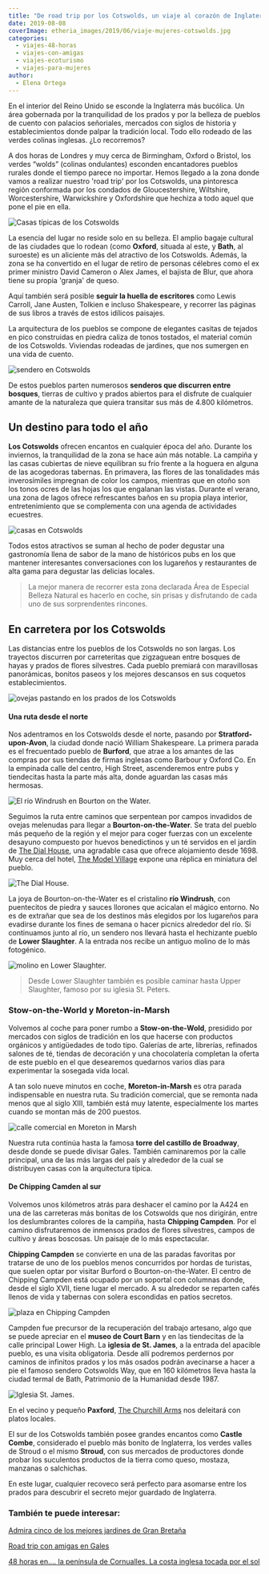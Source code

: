 ```yaml
---
title: "De road trip por los Cotswolds, un viaje al corazón de Inglaterra"
date: 2019-08-08
coverImage: etheria_images/2019/06/viaje-mujeres-cotswolds.jpg
categories: 
  - viajes-48-horas
  - viajes-con-amigas
  - viajes-ecoturismo
  - viajes-para-mujeres
author: 
  - Elena Ortega
---
```


En el interior del Reino Unido se esconde la Inglaterra más bucólica. Un área gobernada por la tranquilidad de los prados y por la belleza de pueblos de cuento con palacios señoriales, mercados con siglos de historia y establecimientos donde palpar la tradición local. Todo ello rodeado de las verdes colinas inglesas. ¿Lo recorremos?

A dos horas de Londres y muy cerca de Birmingham, Oxford o Bristol, los verdes “wolds” 
(colinas ondulantes) esconden encantadores pueblos rurales donde el tiempo parece no 
importar. Hemos llegado a la zona donde vamos a realizar nuestro 'road trip' por los 
Cotswolds, una pintoresca región conformada por los condados de Gloucestershire, 
Wiltshire, Worcestershire, Warwickshire y Oxfordshire que hechiza a todo aquel que pone 
el pie en ella. 

![Casas típicas de los Cotswolds](etheria_images/2019/06/viaje-mujeres-Los-Cotswolds.jpg "Los Cotswolds. © Elena Ortega")

La esencia del lugar no reside solo en su belleza. El amplio bagaje cultural de las 
ciudades que lo rodean (como **Oxford**, situada al este, y **Bath**, al suroeste) es un 
aliciente más del atractivo de los Cotswolds. Además, la zona se ha convertido en el 
lugar de retiro de personas célebres como el ex primer ministro David Cameron o Alex 
James, el bajista de Blur, que ahora tiene su propia 'granja' de queso. 

Aquí también será posible **seguir la huella de escritores** como Lewis Carroll, Jane 
Austen, Tolkien e incluso Shakespeare, y recorrer las páginas de sus libros a través de 
estos idílicos paisajes. 

La arquitectura de los pueblos se compone de elegantes casitas de tejados en pico 
construidas en piedra caliza de tonos tostados, el material común de los Cotswolds. 
Viviendas rodeadas de jardines, que nos sumergen en una vida de cuento. 

![sendero en Cotswolds](etheria_images/2019/06/viaje-mujeres-cotswolds-senderismo.jpg "Una zona llena de senderos para el disfrute de todos. © E.Ortega")

De estos pueblos parten numerosos **senderos que discurren entre bosques**, tierras de 
cultivo y prados abiertos para el disfrute de cualquier amante de la naturaleza que 
quiera transitar sus más de 4.800 kilómetros. 

## Un destino para todo el año

**Los Cotswolds** ofrecen encantos en cualquier época del año. Durante los inviernos, la 
tranquilidad de la zona se hace aún más notable. La campiña y las casas cubiertas de 
nieve equilibran su frío frente a la hoguera en alguna de las acogedoras tabernas. En 
primavera, las flores de las tonalidades más inverosímiles impregnan de color los 
campos, mientras que en otoño son los tonos ocres de las hojas los que engalanan las 
vistas. Durante el verano, una zona de lagos ofrece refrescantes baños en su propia 
playa interior, entretenimiento que se complementa con una agenda de actividades 
ecuestres. 

![casas en Cotswolds](etheria_images/2019/06/viaje-mujeres-cotswolds.jpg "Cualquier época del año es perfecta para conocer el corazón de Inglaterra. © E.Ortega")

Todos estos atractivos se suman al hecho de poder degustar una gastronomía llena de 
sabor de la mano de históricos pubs en los que mantener interesantes conversaciones con 
los lugareños y restaurantes de alta gama para degustar las delicias locales. 

> La mejor manera de recorrer esta zona declarada Área de Especial Belleza Natural es 
> hacerlo en coche, sin prisas y disfrutando de cada uno de sus sorprendentes rincones. 

## En carretera por los Cotswolds

Las distancias entre los pueblos de los Cotswolds no son largas. Los trayectos discurren 
por carreteritas que zigzaguean entre bosques de hayas y prados de flores silvestres. 
Cada pueblo premiará con maravillosas panorámicas, bonitos paseos y los mejores 
descansos en sus coquetos establecimientos. 

![ovejas pastando en los prados de los Cotswolds](etheria_images/2019/06/viaje-cotswolds-ovejas.jpg "Campos salpicados de ovejas melenudas. © E.Ortega")

#### Una ruta desde el norte

Nos adentramos en los Cotswolds desde el norte, pasando por **Stratford-upon-Avon**, la 
ciudad donde nació William Shakespeare. La primera parada es el frecuentado pueblo de 
**Burford**, que atrae a los amantes de las compras por sus tiendas de firmas inglesas 
como Barbour y Oxford Co. En la empinada calle del centro, High Street, ascenderemos 
entre pubs y tiendecitas hasta la parte más alta, donde aguardan las casas más hermosas. 

![El río Windrush en Bourton on the Water.](etheria_images/2019/06/viaje-cotswolds-rio-Windrush-en-Bourton-on-the-Water.jpg "El río Windrush en Bourton on the Water. © E.Ortega")

Seguimos la ruta entre caminos que serpentean por campos invadidos de ovejas melenudas 
para llegar a **Bourton-on-the-Water**. Se trata del pueblo más pequeño de la región y 
el mejor para coger fuerzas con un excelente desayuno compuesto por huevos benedictinos 
y un té servidos en el jardín de [The Dial House](https://dialhousehotel.com/), una 
agradable casa que ofrece alojamiento desde 1698. Muy cerca del hotel, [The Model 
Village](http://themodelvillage.com) expone una réplica en miniatura del pueblo. 

![The Dial House.](etheria_images/2019/06/viaje-mujeres-cotswolds-The-Dial-House.jpg "The Dial House. © E.Ortega")

La joya de Bourton-on-the-Water es el cristalino **río Windrush**, con puentecitos de 
piedra y sauces llorones que acicalan el mágico entorno. No es de extrañar que sea de 
los destinos más elegidos por los lugareños para evadirse durante los fines de semana o 
hacer picnics alrededor del río. Si continuamos junto al río, un sendero nos llevará 
hasta el hechizante pueblo de **Lower Slaughter**. A la entrada nos recibe un antiguo 
molino de lo más fotogénico. 

![molino en Lower Slaughter.](etheria_images/2019/06/viaje-mujeres-cotswolds-molino-Lower-Slaughter.jpg "Un molino nos recibe en Lower Slaughter. © E.Ortega")

> Desde Lower Slaughter también es posible caminar hasta Upper Slaughter, famoso por su 
> iglesia St. Peters. 

### Stow-on-the-World y Moreton-in-Marsh

Volvemos al coche para poner rumbo a **Stow-on-the-Wold**, presidido por mercados con 
siglos de tradición en los que hacerse con productos orgánicos y antigüedades de todo 
tipo. Galerías de arte, librerías, refinados salones de té, tiendas de decoración y una 
chocolatería completan la oferta de este pueblo en el que desearemos quedarnos varios 
días para experimentar la sosegada vida local. 

A tan solo nueve minutos en coche, **Moreton-in-Marsh** es otra parada indispensable en 
nuestra ruta. Su tradición comercial, que se remonta nada menos que al siglo XIII, 
también está muy latente, especialmente los martes cuando se montan más de 200 puestos. 

![calle comercial en Moreton in Marsh](etheria_images/2019/06/viaje-mujeres-Moreton-in-Marsh.jpg "Moreton in Marsh. © E.Ortega")

Nuestra ruta continúa hasta la famosa **torre del castillo de Broadway**, desde donde se 
puede divisar Gales. También caminaremos por la calle principal, una de las más largas 
del país y alrededor de la cual se distribuyen casas con la arquitectura típica. 

#### De Chipping Camden al sur

Volvemos unos kilómetros atrás para deshacer el camino por la A424 en una de las 
carreteras más bonitas de los Cotswolds que nos dirigirán, entre los deslumbrantes 
colores de la campiña, hasta **Chipping Campden**. Por el camino disfrutaremos de 
inmensos prados de flores silvestres, campos de cultivo y áreas boscosas. Un paisaje de 
lo más espectacular. 

**Chipping Campden** se convierte en una de las paradas favoritas por tratarse de uno de 
los pueblos menos concurridos por hordas de turistas, que suelen optar por visitar 
Burford o Bourton-on-the-Water. El centro de Chipping Campden está ocupado por un 
soportal con columnas donde, desde el siglo XVII, tiene lugar el mercado. A su alrededor 
se reparten cafés llenos de vida y tabernas con solera escondidas en patios secretos. 

![plaza en Chipping Campden](etheria_images/2019/06/viaje-mujeres-Chipping-Campden.jpg "Chipping Campden. © E.Ortega")

Campden fue precursor de la recuperación del trabajo artesano, algo que se puede 
apreciar en el **museo de Court Barn** y en las tiendecitas de la calle principal Lower 
High. La **iglesia de St. James**, a la entrada del apacible pueblo, es una visita 
obligatoria. Desde allí podremos perdernos por caminos de infinitos prados y los más 
osados podrán avecinarse a hacer a pie el famoso sendero Cotswolds Way, que en 160 
kilómetros lleva hasta la ciudad termal de Bath, Patrimonio de la Humanidad desde 1987. 

![Iglesia St. James.](etheria_images/2019/06/viaje-mujeres-Iglesia-St-James.jpg "Iglesia St. James. © E.Ortega")

En el vecino y pequeño **Paxford**, [The Churchill Arms](https://www.churchillarms.co/) 
nos deleitará con platos locales. 

El sur de los Cotswolds también posee grandes encantos como **Castle Combe**, 
considerado el pueblo más bonito de Inglaterra, los verdes valles de Stroud o el mismo 
**Stroud**, con sus mercados de productores donde probar los suculentos productos de la 
tierra como queso, mostaza, manzanas o salchichas. 

En este lugar, cualquier recoveco será perfecto para asomarse entre los prados para 
descubrir el secreto mejor guardado de Inglaterra. 

### También te puede interesar:

[Admira cinco de los mejores jardines de Gran 
Bretaña](https://etheriamagazine.com/2021/04/22/los-mejores-jardines-de-gran-bretana/) 

[Road trip con amigas en 
Gales](https://etheriamagazine.com/2019/08/23/viajar-con-amigas-ruta-coche-gales/) 

[48 horas en…. la península de Cornualles. La costa inglesa tocada por el 
sol](https://etheriamagazine.com/2019/07/10/viaje-que-hacer-ruta-cornualles-cornwall-inglaterra/)
